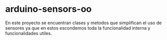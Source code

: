 # arduino-sensors-oo
En este proyecto se encuentran clases y metodos que simplifican el uso de sensores ya que en estos escondemos toda la funcionalidad interna y funcionalidades utiles.
